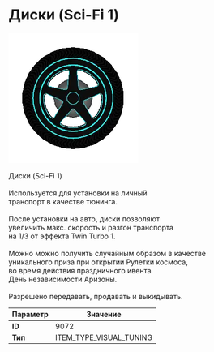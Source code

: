 # Диски (Sci-Fi 1)

![Item Image](../img/9072.webp?raw=true)

Диски (Sci-Fi 1)<br><br>Используется для установки на личный<br>транспорт в качестве тюнинга.<br><br>После установки на авто, диски позволяют<br>увеличить макс. скорость и разгон транспорта<br>на 1/3 от эффекта Twin Turbo 1.<br><br>Можно можно получить случайным образом в качестве<br>уникального приза при открытии Рулетки космоса,<br>во время действия праздничного ивента<br>День независимости Аризоны.<br><br>Разрешено передавать, продавать и выкидывать.


| Параметр | Значение |
|----------|----------|
| **ID** | 9072 |
| **Тип** | ITEM_TYPE_VISUAL_TUNING |

